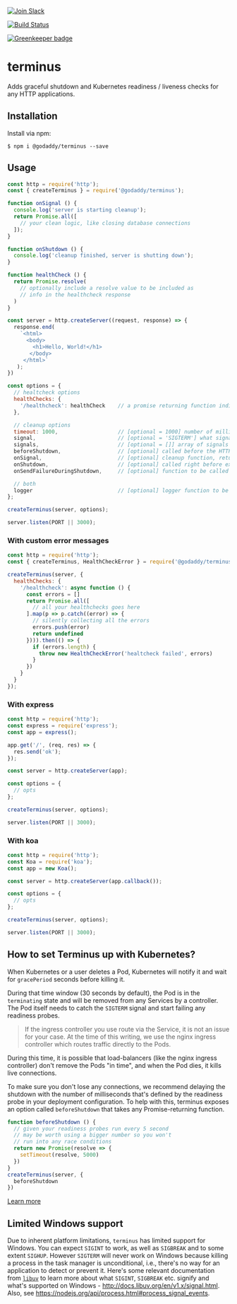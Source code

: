 
[![Join Slack](https://img.shields.io/badge/Join%20us%20on-Slack-e01563.svg)](https://godaddy-oss-slack.herokuapp.com/)

[![Build Status](https://travis-ci.org/godaddy/terminus.svg?branch=master)](https://travis-ci.org/godaddy/terminus)

[![Greenkeeper badge](https://badges.greenkeeper.io/godaddy/terminus.svg)](https://greenkeeper.io/)

# terminus

Adds graceful shutdown and Kubernetes readiness / liveness checks for any HTTP applications.

## Installation

Install via npm:

```console
$ npm i @godaddy/terminus --save
```

## Usage

```javascript
const http = require('http');
const { createTerminus } = require('@godaddy/terminus');

function onSignal () {
  console.log('server is starting cleanup');
  return Promise.all([
    // your clean logic, like closing database connections
  ]);
}

function onShutdown () {
  console.log('cleanup finished, server is shutting down');
}

function healthCheck () {
  return Promise.resolve(
    // optionally include a resolve value to be included as
    // info in the healthcheck response
  )
}

const server = http.createServer((request, response) => {
  response.end(
    `<html>
      <body>
        <h1>Hello, World!</h1>
       </body>
     </html>`
   );
})

const options = {
  // healtcheck options
  healthChecks: {
    '/healthcheck': healthCheck    // a promise returning function indicating service health
  },

  // cleanup options
  timeout: 1000,                   // [optional = 1000] number of milliseconds before forcefull exiting
  signal,                          // [optional = 'SIGTERM'] what signal to listen for relative to shutdown
  signals,                         // [optional = []] array of signals to listen for relative to shutdown
  beforeShutdown,                  // [optional] called before the HTTP server starts its shutdown
  onSignal,                        // [optional] cleanup function, returning a promise (used to be onSigterm)
  onShutdown,                      // [optional] called right before exiting
  onSendFailureDuringShutdown,     // [optional] function to be called before sending each 503 during shutdowns

  // both
  logger                           // [optional] logger function to be called with errors
};

createTerminus(server, options);

server.listen(PORT || 3000);
```

### With custom error messages

```js
const http = require('http');
const { createTerminus, HealthCheckError } = require('@godaddy/terminus');

createTerminus(server, {
  healthChecks: {
    '/healthcheck': async function () {
      const errors = []
      return Promise.all([
        // all your healthchecks goes here
      ].map(p => p.catch((error) => {
        // silently collecting all the errors
        errors.push(error)
        return undefined
      }))).then(() => {
        if (errors.length) {
          throw new HealthCheckError('healtcheck failed', errors)
        }
      })
    }
  }
});
```

### With express

```javascript
const http = require('http');
const express = require('express');
const app = express();

app.get('/', (req, res) => {
  res.send('ok');
});

const server = http.createServer(app);

const options = {
  // opts
};

createTerminus(server, options);

server.listen(PORT || 3000);
```

### With koa

```javascript
const http = require('http');
const Koa = require('koa');
const app = new Koa();

const server = http.createServer(app.callback());

const options = {
  // opts
};

createTerminus(server, options);

server.listen(PORT || 3000);
```

## How to set Terminus up with Kubernetes?

When Kubernetes or a user deletes a Pod, Kubernetes will notify it and wait for `gracePeriod` seconds before killing it.

During that time window (30 seconds by default), the Pod is in the `terminating` state and will be removed from any Services by a controller. The Pod itself needs to catch the `SIGTERM` signal and start failing any readiness probes.

> If the ingress controller you use route via the Service, it is not an issue for your case. At the time of this writing, we use the nginx ingress controller which routes traffic directly to the Pods.

During this time, it is possible that load-balancers (like the nginx ingress controller) don't remove the Pods "in time", and when the Pod dies, it kills live connections.

To make sure you don't lose any connections, we recommend delaying the shutdown with the number of milliseconds that's defined by the readiness probe in your deployment configuration. To help with this, terminus exposes an option called `beforeShutdown` that takes any Promise-returning function.

```javascript
function beforeShutdown () {
  // given your readiness probes run every 5 second
  // may be worth using a bigger number so you won't
  // run into any race conditions
  return new Promise(resolve => {
    setTimeout(resolve, 5000)
  })
}
createTerminus(server, {
  beforeShutdown
})
```

[Learn more](https://github.com/kubernetes/contrib/issues/1140#issuecomment-231641402)

## Limited Windows support

Due to inherent platform limitations, `terminus` has limited support for Windows.
You can expect `SIGINT` to work, as well as `SIGBREAK` and to some extent `SIGHUP`.
However `SIGTERM` will never work on Windows because killing a process in the task manager is unconditional, i.e., there's no way for an application to detect or prevent it.
Here's some relevant documentation from [`libuv`](https://github.com/libuv/libuv) to learn more about what `SIGINT`, `SIGBREAK` etc. signify and what's supported on Windows - http://docs.libuv.org/en/v1.x/signal.html.
Also, see https://nodejs.org/api/process.html#process_signal_events.

